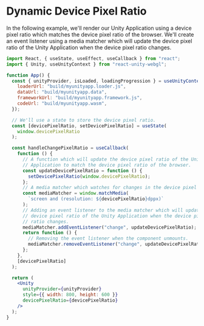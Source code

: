 # Dynamic Device Pixel Ratio

In the following example, we'll render our Unity Application using a device pixel ratio which matches the device pixel ratio of the browser. We'll create an event listener using a media matcher which will update the device pixel ratio of the Unity Application when the device pixel ratio changes.

```jsx showLineNumbers title="App.jsx"
import React, { useState, useEffect, useCallback } from "react";
import { Unity, useUnityContext } from "react-unity-webgl";

function App() {
  const { unityProvider, isLoaded, loadingProgression } = useUnityContext({
    loaderUrl: "build/myunityapp.loader.js",
    dataUrl: "build/myunityapp.data",
    frameworkUrl: "build/myunityapp.framework.js",
    codeUrl: "build/myunityapp.wasm",
  });

  // We'll use a state to store the device pixel ratio.
  const [devicePixelRatio, setDevicePixelRatio] = useState(
    window.devicePixelRatio
  );

  const handleChangePixelRatio = useCallback(
    function () {
      // A function which will update the device pixel ratio of the Unity
      // Application to match the device pixel ratio of the browser.
      const updateDevicePixelRatio = function () {
        setDevicePixelRatio(window.devicePixelRatio);
      };
      // A media matcher which watches for changes in the device pixel ratio.
      const mediaMatcher = window.matchMedia(
        `screen and (resolution: ${devicePixelRatio}dppx)`
      );
      // Adding an event listener to the media matcher which will update the
      // device pixel ratio of the Unity Application when the device pixel
      // ratio changes.
      mediaMatcher.addEventListener("change", updateDevicePixelRatio);
      return function () {
        // Removing the event listener when the component unmounts.
        mediaMatcher.removeEventListener("change", updateDevicePixelRatio);
      };
    },
    [devicePixelRatio]
  );

  return (
    <Unity
      unityProvider={unityProvider}
      style={{ width: 800, height: 600 }}
      devicePixelRatio={devicePixelRatio}
    />
  );
}
```
